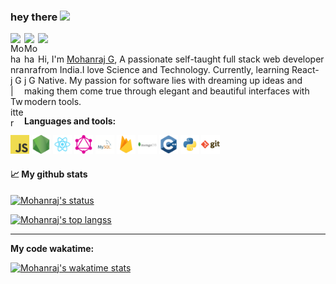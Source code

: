 ### hey there <img src="https://media.giphy.com/media/hvRJCLFzcasrR4ia7z/giphy.gif" width="25px">

<a href="https://twitter.com/Mohanraj2k00">
  <img align="left" alt="Mohanraj G | Twitter" width="22px" src="https://raw.githubusercontent.com/peterthehan/peterthehan/master/assets/twitter.svg" />
</a>
<a href="https://www.linkedin.com/in/mohanraj-g-15a85622a/">
  <img align="left" alt="Mohanraj G" width="22px" src="https://raw.githubusercontent.com/peterthehan/peterthehan/master/assets/linkedin.svg" />
</a>

![](https://visitor-badge.glitch.me/badge?page_id=raj2k00&left_color=green&right_color=red)

Hi, I'm [Mohanraj G](https://raj2k00.netlify.app/), A passionate self-taught full stack web developer from India.I love Science and Technology. Currently, learning React-Native. My passion for software lies with dreaming up ideas and making them come true through elegant and beautiful interfaces with modern tools.

**Languages and tools:**  

<code><img height="30; width=30" src="https://raw.githubusercontent.com/github/explore/80688e429a7d4ef2fca1e82350fe8e3517d3494d/topics/javascript/javascript.png"></code>
<code><img height="30; width=30" src="https://raw.githubusercontent.com/github/explore/80688e429a7d4ef2fca1e82350fe8e3517d3494d/topics/nodejs/nodejs.png"></code>
<code><img height="30; width=30" src="https://raw.githubusercontent.com/github/explore/80688e429a7d4ef2fca1e82350fe8e3517d3494d/topics/react/react.png"></code>
<code><img height="30; width=30" src="https://raw.githubusercontent.com/github/explore/5c058a388828bb5fde0bcafd4bc867b5bb3f26f3/topics/graphql/graphql.png"></code>
<code><img height="30; width=30" src="https://raw.githubusercontent.com/github/explore/80688e429a7d4ef2fca1e82350fe8e3517d3494d/topics/mysql/mysql.png"></code>
<code><img height="30; width=30" src="https://raw.githubusercontent.com/github/explore/80688e429a7d4ef2fca1e82350fe8e3517d3494d/topics/firebase/firebase.png"></code>
<code><img height="30; width=30" src="https://raw.githubusercontent.com/github/explore/80688e429a7d4ef2fca1e82350fe8e3517d3494d/topics/mongodb/mongodb.png"></code>
<code><img height="30; width=30" src="https://raw.githubusercontent.com/github/explore/80688e429a7d4ef2fca1e82350fe8e3517d3494d/topics/cpp/cpp.png"></code>
<code><img height="30; width=30" src="https://raw.githubusercontent.com/github/explore/80688e429a7d4ef2fca1e82350fe8e3517d3494d/topics/python/python.png"></code>
<code><img height="30; width=30" src="https://raw.githubusercontent.com/github/explore/80688e429a7d4ef2fca1e82350fe8e3517d3494d/topics/git/git.png"></code>


#### 📈 My github stats

<!-- <code>
<a href="#">
  <img align="center" src="https://github-readme-stats.vercel.app/api?username=raj2k00&layout=compact&show_icons=true&hide=issues" />
</a>
  &nbsp;&nbsp;&nbsp;&nbsp;
<a href="#">
  <img align="center" src="https://github-readme-stats.vercel.app/api?username=raj2k00&layout=compact&show_icons=true&hide=issues&bg_color=30,e96443,904e95&title_color=fff&text_color=fff&icon_color=fff" />
</a> &nbsp;&nbsp;&nbsp;&nbsp;
<a href="#">
  <img align="center" src="https://github-readme-stats.vercel.app/api/top-langs/?username=raj2k00&layout=compact" />
</a>
</code> -->

[![Mohanraj's status](https://github-readme-stats.vercel.app/api?username=raj2k00&layout=compact&show_icons=true&hide=issues)](https://github.com/raj2k00)

[![Mohanraj's top langss](https://github-readme-stats.vercel.app/api/top-langs/?username=raj2k00&layout=compact)](https://github.com/raj2k00)

<hr/>

**My code wakatime:**

[![Mohanraj's wakatime stats](https://github-readme-stats.vercel.app/api/wakatime?username=raj2k00)](https://github.com/anuraghazra/github-readme-stats)
